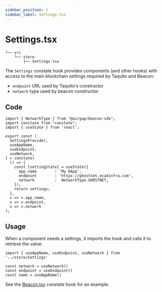 ```yaml
---
sidebar_position: 1
sidebar_label: Settings.tsx
---
```


# Settings.tsx

```
└── src
    └── store
        ├── Settings.tsx
```

The `Settings` constate hook provides components (and other hooks) with access to the main blockchain settings required by Taquito and Beacon:
* `endpoint` URL used by Taquito's constructor
* `network` type used by beacon constructor

## Code

```tsx
import { NetworkType } from "@airgap/beacon-sdk";
import constate from "constate";
import { useState } from 'react';

export const [
  SettingsProvider,
  useAppName,
  useEndpoint,
  useNetwork,
] = constate(
  () => {
    const [settingState] = useState({
      app_name        : 'My DApp',
      endpoint        : 'https://ghostnet.ecadinfra.com',
      network         :  NetworkType.GHOSTNET,
    });
    return settings;
  },
  v => v.app_name,
  v => v.endpoint,
  v => v.network
);
```

## Usage

When a component needs a settings, it imports the hook and calls it to retrieve the value:

```tsx
import { useAppName, useEndpoint, useNetwork } from '../store/Settings'

const network = useNetwork()
const endpoint = useEndpoint()
const name = useAppName()
```

See the [Beacon.tsx](/docs/dapps/dappuiproject/beacon) constate hook for an example.